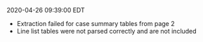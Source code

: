2020-04-26 09:39:00 EDT


- Extraction failed for case summary tables from page 2
- Line list tables were not parsed correctly and are not included
